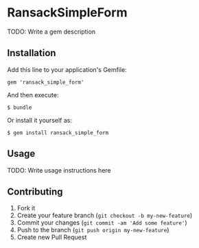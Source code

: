 # RansackSimpleForm

TODO: Write a gem description

## Installation

Add this line to your application's Gemfile:

    gem 'ransack_simple_form'

And then execute:

    $ bundle

Or install it yourself as:

    $ gem install ransack_simple_form

## Usage

TODO: Write usage instructions here

## Contributing

1. Fork it
2. Create your feature branch (`git checkout -b my-new-feature`)
3. Commit your changes (`git commit -am 'Add some feature'`)
4. Push to the branch (`git push origin my-new-feature`)
5. Create new Pull Request
